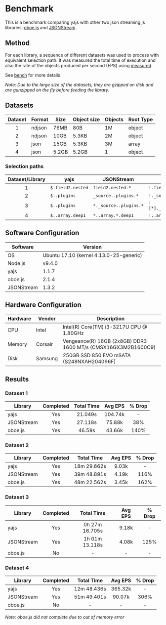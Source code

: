 # Benchmark

This is a benchmark comparing yajs with other two json streaming js libraries: [oboe.js](https://github.com/jimhigson/oboe.js) and [JSONStream](https://github.com/dominictarr/JSONStream).

## Method

For each library, a sequence of different datasets was used to process with equivalent selection path. It was measured the total time of execution and also the rate of the objects produced per second (EPS) using [measured](https://github.com/felixge/node-measured).

See [bench](src/bench) for more details 

*Note: Due to the large size of the datasets, they are gzipped on disk and are gunzipped on the fly before feeding the library.*

## Datasets

Dataset | Format | Size  | Object size | Objects | Root Type
:------:|--------|-------|-------------|---------|----------
1       | ndjson | 76MB  | 80B         | 1M      | object
2       | ndjson | 10GB  | 5.3KB       | 2M      | object
3       | json   | 15GB  | 5.3KB       | 3M      | array
4       | json   | 5.2GB | 5.2GB       | 1       | object

### Selection paths


Dataset/Library   | yajs              | JSONStream             | oboe.js 
:----------------:|-------------------|------------------------|----------------------------
1                 | `$.field2.nested` | `field2.nested.*`      | `!.field2.nested[*]`
2                 | `$..plugins`      | `_source..plugins.*`   | `!._source..plugins[*]`
3                 | `$..plugins`      | `*._source..plugins.*` | `![*]._source..plugins[*]`
4                 | `$..array.deep1`  | `*..array.*.deep1`     | `!..array[*].deep1`

## Software Configuration

Software    | Version
------------|-----------------------------------------
OS          | Ubuntu 17.10 (kernel 4.13.0-25-generic)
Node.js     | v9.4.0
yajs        | 1.1.7
oboe.js     | 2.1.4
JSONStream  | 1.3.2

## Hardware Configuration

Hardware | Vendor  | Description
---------|---------|-------------------------------------------------
CPU      | Intel   | Intel(R) Core(TM) i3-3217U CPU @ 1.80GHz
Memory   | Corsair | Vengeance(R) 16GB (2x8GB) DDR3 1600 MT/s (CMSX16GX3M2B1600C9)
Disk     | Samsung | 250GB SSD 850 EVO mSATA (S248NXAH204096F)

## Results

### Dataset 1

Library     | Completed | Total Time | Avg EPS | % Drop 
------------|:---------:|:----------:|:-------:|:-------:
yajs        | Yes       | 21.049s    | 104.74k | -
JSONStream  | Yes       | 27.118s    | 75.88k  | 38%
oboe.js     | Yes       | 46.59s     | 43.66k  | 140%

### Dataset 2

Library     | Completed | Total Time  | Avg EPS | % Drop 
------------|:---------:|:-----------:|:-------:|:-------:
yajs        | Yes       | 18m 29.662s | 9.03k   | -
JSONStream  | Yes       | 39m 48.891s | 4.19k   | 116%
oboe.js     | Yes       | 48m 22.562s | 3.45k   | 162%

### Dataset 3

Library     | Completed | Total Time     | Avg EPS | % Drop 
------------|:---------:|:--------------:|:-------:|:-------:
yajs        | Yes       | 0h 27m 16.705s | 9.18k   | -
JSONStream  | Yes       | 1h 01m 13.118s | 4.08k   | 125%
oboe.js     | No        | -              | -       | -

### Dataset 4

Library     | Completed | Total Time  | Avg EPS | % Drop 
------------|:---------:|:-----------:|:-------:|:-------:
yajs        | Yes       | 12m 48.436s | 365.32k | -
JSONStream  | Yes       | 51m 49.401s | 90.07k  | 306%
oboe.js     | No        | -           | -       | -

*Note: oboe.js did not complete due to out of memory error*